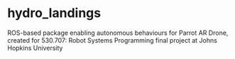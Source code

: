 # hydro_landings
ROS-based package enabling autonomous behaviours for Parrot AR Drone, created for 530.707: Robot Systems Programming final project at Johns Hopkins University 
